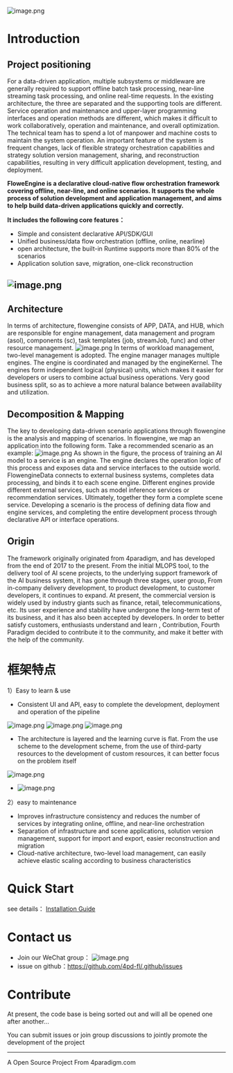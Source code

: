 ![image.png](https://cdn.nlark.com/yuque/0/2022/png/28211224/1659434745739-ffa88bec-e362-4ba1-95ba-6b873a3f0d5c.png)
# Introduction
## Project positioning
For a data-driven application, multiple subsystems or middleware are generally required to support offline batch task processing, near-line streaming task processing, and online real-time requests. In the existing architecture, the three are separated and the supporting tools are different. Service operation and maintenance and upper-layer programming interfaces and operation methods are different, which makes it difficult to work collaboratively, operation and maintenance, and overall optimization. The technical team has to spend a lot of manpower and machine costs to maintain the system operation. An important feature of the system is frequent changes, lack of flexible strategy orchestration capabilities and strategy solution version management, sharing, and reconstruction capabilities, resulting in very difficult application development, testing, and deployment.

**FloweEngine is a declarative cloud-native flow orchestration framework covering offline, near-line, and online scenarios. It supports the whole process of solution development and application management, and aims to help build data-driven applications quickly and correctly.**

**It includes the following core features：**

- Simple and consistent declarative API/SDK/GUI
- Unified business/data flow orchestration (offline, online, nearline)
- open architecture, the built-in Runtime supports more than 80% of the scenarios
- Application solution save, migration, one-click reconstruction
## ![image.png](https://cdn.nlark.com/yuque/0/2022/png/28211224/1659430395047-653128b3-b3a9-4910-bfd4-abc1f48eafe8.png)
## Architecture 
In terms of architecture, flowengine consists of APP, DATA, and HUB, which are responsible for engine management, data management and program (asol), components (sc), task templates (job, streamJob, func) and other resource management.
![image.png](https://cdn.nlark.com/yuque/0/2022/png/28211224/1659429691404-c171ed8b-e729-4d23-a1c8-f476ca7c2bb5.png)
In terms of workload management, two-level management is adopted. The engine manager manages multiple engines. The engine is coordinated and managed by the engineKernel. The engines form independent logical (physical) units, which makes it easier for developers or users to combine actual business operations. Very good business split, so as to achieve a more natural balance between availability and utilization.
## Decomposition & Mapping
The key to developing data-driven scenario applications through flowengine is the analysis and mapping of scenarios. In flowengine, we map an application into the following form. Take a recommended scenario as an example:
![image.png](https://cdn.nlark.com/yuque/0/2022/png/28211224/1659431199237-35792eea-b7e7-4c0c-bb04-bcaf97e9deb1.png)
As shown in the figure, the process of training an AI model to a service is an engine. The engine declares the operation logic of this process and exposes data and service interfaces to the outside world. FlowengineData connects to external business systems, completes data processing, and binds it to each scene engine. Different engines provide different external services, such as model inference services or recommendation services. Ultimately, together they form a complete scene service. Developing a scenario is the process of defining data flow and engine services, and completing the entire development process through declarative API or interface operations.
## Origin
The framework originally originated from 4paradigm, and has developed from the end of 2017 to the present. From the initial MLOPS tool, to the delivery tool of AI scene projects, to the underlying support framework of the AI business system, it has gone through three stages, user group, From in-company delivery development, to product development, to customer developers, it continues to expand. At present, the commercial version is widely used by industry giants such as finance, retail, telecommunications, etc. Its user experience and stability have undergone the long-term test of its business, and it has also been accepted by developers. In order to better satisfy customers, enthusiasts understand and learn , Contribution, Fourth Paradigm decided to contribute it to the community, and make it better with the help of the community.
# 框架特点

1）Easy to learn & use

- Consistent UI and API, easy to complete the development, deployment and operation of the pipeline

![image.png](https://cdn.nlark.com/yuque/0/2022/png/28211224/1659432901940-508c6865-daa8-482f-a45a-1c57685e2bc7.png "Offline batch orchestration")
![image.png](https://cdn.nlark.com/yuque/0/2022/png/28211224/1659432910918-1076b223-4385-4118-a210-a49dba788de7.png "Online real-time orchestration")
![image.png](https://cdn.nlark.com/yuque/0/2022/png/28211224/1659432921819-01863c30-f09a-4737-afd0-bd67c0fafd65.png "Nearline streaming orchestration")

- The architecture is layered and the learning curve is flat. From the use scheme to the development scheme, from the use of third-party resources to the development of custom resources, it can better focus on the problem itself

![image.png](https://cdn.nlark.com/yuque/0/2022/png/28211224/1659433297587-07323c8c-9a49-4362-a95f-c73bd07a320b.png)

- ![image.png](https://cdn.nlark.com/yuque/0/2022/png/28211224/1659432921819-01863c30-f09a-4737-afd0-bd67c0fafd65.png "Nearline streaming orchestration")

2）easy to maintenance

- Improves infrastructure consistency and reduces the number of services by integrating online, offline, and near-line orchestration
- Separation of infrastructure and scene applications, solution version management, support for import and export, easier reconstruction and migration
- Cloud-native architecture, two-level load management, can easily achieve elastic scaling according to business characteristics

# Quick Start
see details： [Installation Guide](https://github.com/4pd-fl/flowengine-release) 
# Contact us
* Join our WeChat group：
  ![image.png](https://cdn.nlark.com/yuque/0/2022/png/28211224/1659592484664-36f51f94-2ab6-43ce-abd7-4dd2f9d07c2f.png)
* issue on github：https://github.com/4pd-fl/.github/issues
# Contribute

At present, the code base is being sorted out and will all be opened one after another...

You can submit issues or join group discussions to jointly promote the development of the project

---
A Open Source Project From 4paradigm.com
